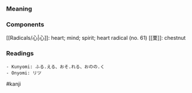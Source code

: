 ### Meaning



### Components

[[Radicals/心|心]]: heart; mind; spirit; heart radical (no. 61) [[栗]]: chestnut

### Readings

```
- Kunyomi: ふる.える、おそ.れる、おのの.く
- Onyomi: リツ
```

#kanji